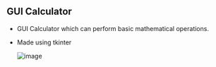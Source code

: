 ## GUI Calculator

- GUI Calculator which can perform basic mathematical operations.
- Made using tkinter


   ![image](https://user-images.githubusercontent.com/76590161/154937431-e0cdf872-9cd6-47e2-a3e9-4d4cc8b4c7c7.png)
